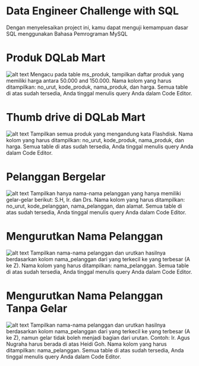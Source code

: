 # Data Engineer Challenge with SQL
Dengan menyelesaikan project ini, kamu dapat menguji kemampuan dasar SQL menggunakan Bahasa Pemrograman MySQL

# Produk DQLab Mart
![alt text](https://user-images.githubusercontent.com/25924246/160959758-8e6709e3-c3f2-422c-9d9f-503c33c52675.png)
Mengacu pada table ms_produk, tampilkan daftar produk yang memiliki harga antara 50.000 and 150.000. 
Nama kolom yang harus ditampilkan: no_urut, kode_produk, nama_produk, dan harga. 
Semua table di atas sudah tersedia, Anda tinggal menulis query Anda dalam Code Editor.

# Thumb drive di DQLab Mart
![alt text](https://user-images.githubusercontent.com/25924246/160960157-7361e6ee-11fc-4b29-871a-b16feb98c1b8.png)
Tampilkan semua produk yang mengandung kata Flashdisk.
Nama kolom yang harus ditampilkan: no_urut, kode_produk, nama_produk, dan harga.
Semua table di atas sudah tersedia, Anda tinggal menulis query Anda dalam Code Editor.

# Pelanggan Bergelar
![alt text](https://user-images.githubusercontent.com/25924246/160960359-51a67499-bd40-417e-a611-e4a945ea64e8.png)
Tampilkan hanya nama-nama pelanggan yang hanya memiliki gelar-gelar berikut: S.H, Ir. dan Drs.
Nama kolom yang harus ditampilkan: no_urut, kode_pelanggan, nama_pelanggan, dan alamat.
Semua table di atas sudah tersedia, Anda tinggal menulis query Anda dalam Code Editor.

# Mengurutkan Nama Pelanggan
![alt text](https://user-images.githubusercontent.com/25924246/160961544-2282408d-5214-44be-9886-607fb3f093de.png)
Tampilkan nama-nama pelanggan dan urutkan hasilnya berdasarkan kolom nama_pelanggan dari yang terkecil ke yang terbesar (A ke Z).
Nama kolom yang harus ditampilkan: nama_pelanggan. Semua table di atas sudah tersedia, Anda tinggal menulis query Anda dalam Code Editor.

# Mengurutkan Nama Pelanggan Tanpa Gelar
![alt text](https://user-images.githubusercontent.com/25924246/160961689-61ed9f6e-39c8-4609-8bc1-f370d5b7ba69.png)
Tampilkan nama-nama pelanggan dan urutkan hasilnya berdasarkan kolom nama_pelanggan dari yang terkecil ke yang terbesar (A ke Z), namun gelar tidak boleh menjadi bagian dari urutan. Contoh: Ir. Agus Nugraha harus berada di atas Heidi Goh. Nama kolom yang harus ditampilkan: nama_pelanggan.
Semua table di atas sudah tersedia, Anda tinggal menulis query Anda dalam Code Editor.
